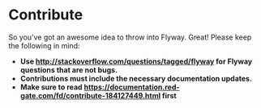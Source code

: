 Contribute
==========

So you've got an awesome idea to throw into Flyway. Great! Please keep the following in mind:

* **Use http://stackoverflow.com/questions/tagged/flyway for Flyway questions that are not bugs.**
* **Contributions must include the necessary documentation updates.**
* **Make sure to read https://documentation.red-gate.com/fd/contribute-184127449.html first**